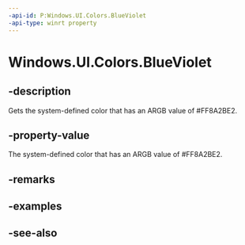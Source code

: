 ```yaml
---
-api-id: P:Windows.UI.Colors.BlueViolet
-api-type: winrt property
---
```


<!-- Property syntax
public Windows.UI.Color BlueViolet { get; }
-->

# Windows.UI.Colors.BlueViolet

## -description

Gets the system-defined color that has an ARGB value of #FF8A2BE2.



## -property-value

The system-defined color that has an ARGB value of #FF8A2BE2.

## -remarks

## -examples

## -see-also
